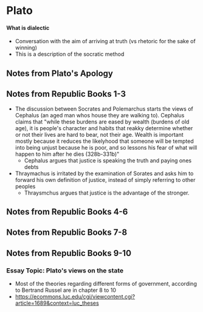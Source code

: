 # Plato 
#### What is dialectic
- Conversation with the aim of arriving at truth (vs rhetoric for the sake of winning)
- This is a description of the socratic method
## Notes from Plato's Apology

## Notes from Republic Books 1-3
- The discussion between Socrates and Polemarchus starts the views of Cephalus (an aged man whos house they are walking to). Cephalus claims that "while these burdens are eased by wealth (burdens of old age), it is people's character and habits that reakky determine whether or not their lives are hard to bear, not their age. Wealth is important mostly because it reduces the likelyhood that someone will be tempted into being unjust because he is poor, and so lessons his fear of what will happen to him after he dies (328b-331b)"
	- Cephalus argues that justice is speaking the truth and paying ones debts 
- Thraymachus is irritated by the examination of Sorates and asks him to forward his own definition of justice, instead of simply referring to other peoples
	- Thraysmchus argues that justice is the advantage of the stronger. 
## Notes from Republic Books 4-6
## Notes from Republic Books 7-8
## Notes from Republic Books 9-10


### Essay Topic: Plato's views on the state 
- Most of the theories regarding different forms of government, according to Bertrand Russel are in chapter 8 to 10
- https://ecommons.luc.edu/cgi/viewcontent.cgi?article=1689&context=luc_theses